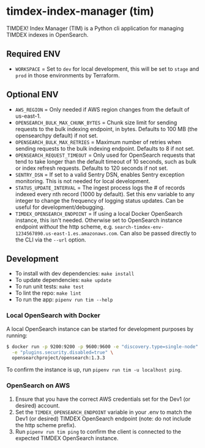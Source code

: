 # timdex-index-manager (tim)

TIMDEX! Index Manager (TIM) is a Python cli application for managing TIMDEX indexes in OpenSearch.

## Required ENV

- `WORKSPACE` = Set to `dev` for local development, this will be set to `stage` and `prod` in those environments by Terraform.

## Optional ENV

- `AWS_REGION` = Only needed if AWS region changes from the default of us-east-1.
- `OPENSEARCH_BULK_MAX_CHUNK_BYTES` = Chunk size limit for sending requests to the bulk indexing endpoint, in bytes. Defaults to 100 MB (the opensearchpy default) if not set.
- `OPENSEARCH_BULK_MAX_RETRIES` = Maximum number of retries when sending requests to the bulk indexing endpoint. Defaults to 8 if not set.
- `OPENSEARCH_REQUEST_TIMEOUT` = Only used for OpenSearch requests that tend to take longer than the default timeout of 10 seconds, such as bulk or index refresh requests. Defaults to 120 seconds if not set.
- `SENTRY_DSN` = If set to a valid Sentry DSN, enables Sentry exception monitoring. This is not needed for local development.
- `STATUS_UPDATE_INTERVAL` = The ingest process logs the # of records indexed every nth record (1000 by default). Set this env variable to any integer to change the frequency of logging status updates. Can be useful for development/debugging.
- `TIMDEX_OPENSEARCH_ENDPOINT` = If using a local Docker OpenSearch instance, this isn't needed. Otherwise set to OpenSearch instance endpoint _without_ the http scheme, e.g. `search-timdex-env-1234567890.us-east-1.es.amazonaws.com`. Can also be passed directly to the CLI via the `--url` option.

## Development

- To install with dev dependencies: `make install`
- To update dependencies: `make update`
- To run unit tests: `make test`
- To lint the repo: `make lint`
- To run the app: `pipenv run tim --help`

### Local OpenSearch with Docker

A local OpenSearch instance can be started for development purposes by running:

``` bash
$ docker run -p 9200:9200 -p 9600:9600 -e "discovery.type=single-node" \
  -e "plugins.security.disabled=true" \
  opensearchproject/opensearch:1.3.3
```

To confirm the instance is up, run `pipenv run tim -u localhost ping`.

### OpenSearch on AWS

1. Ensure that you have the correct AWS credentials set for the Dev1 (or desired) account.
2. Set the `TIMDEX_OPENSEARCH_ENDPOINT` variable in your .env to match the Dev1 (or desired) TIMDEX OpenSearch endpoint (note: do not include the http scheme prefix).
3. Run `pipenv run tim ping` to confirm the client is connected to the expected TIMDEX OpenSearch instance.
